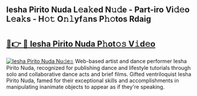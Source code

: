 ## Iesha Pirito Nuda L𝚎a𝚔ed N𝚞𝚍e - Part-iro Vi𝚍𝚎o L𝚎a𝚔s - H𝚘𝚝 O𝚗𝚕yf𝚊ns P𝚑𝚘tos Rdaig

# <h2><a href="http://kf30ev4.oniu.top/?m=Iesha+Pirito+Nuda">🔗👉 🔴 Iesha Pirito Nuda P𝚑ot𝚘𝚜 V𝚒d𝚎o</a></h2>

[![Iesha Pirito Nuda Nu𝚍e𝚜](https://i.imgur.com/0qMVB7G.gif)](http://kf30ev4.oniu.top/?m=Iesha+Pirito+Nuda)
Web-based artist and dance performer Iesha Pirito Nuda, recognized for publishing dance and lifestyle tutorials through solo and collaborative dance acts and brief films. Gifted ventriloquist Iesha Pirito Nuda, famed for their exceptional skills and accomplishments in manipulating inanimate objects to appear as if they're speaking.  

